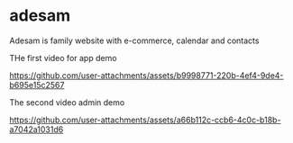 # adesam

Adesam is family website with e-commerce, calendar and contacts

THe first video for app demo




https://github.com/user-attachments/assets/b9998771-220b-4ef4-9de4-b695e15c2567



The second video admin demo





https://github.com/user-attachments/assets/a66b112c-ccb6-4c0c-b18b-a7042a1031d6



